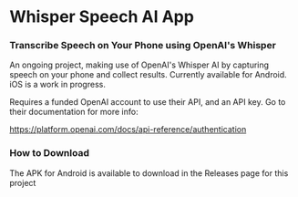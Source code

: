 # Whisper Speech AI App
### Transcribe Speech on Your Phone using OpenAI's Whisper 

An ongoing project, making use of OpenAI's Whisper AI by capturing speech on your phone and collect results. Currently available for Android. iOS is a work in progress.

Requires a funded OpenAI account to use their API, and an API key. Go to their documentation for more info:

https://platform.openai.com/docs/api-reference/authentication

### How to Download
The APK for Android is available to download in the Releases page for this project

